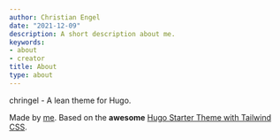 ```yaml
---
author: Christian Engel
date: "2021-12-09"
description: A short description about me.
keywords:
- about
- creator
title: About
type: about
---
```


chringel - A lean theme for Hugo.

Made by [me](https://github.com/chringel21/). Based on the **awesome** [Hugo Starter Theme with Tailwind CSS](https://github.com/dirkolbrich/hugo-theme-tailwindcss-starter).
